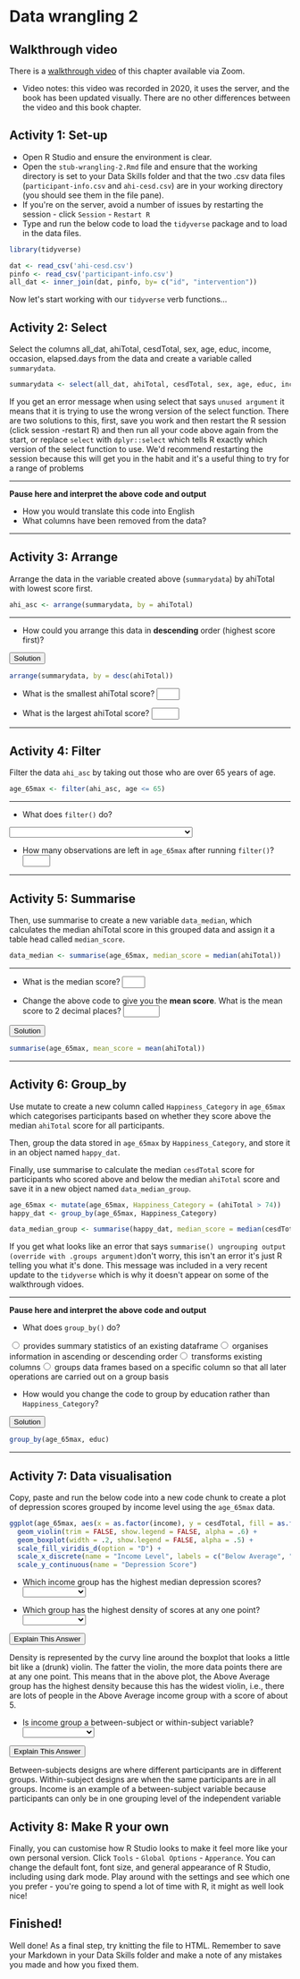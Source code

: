 # Data wrangling 2

## Walkthrough video

There is a [walkthrough video](https://uofglasgow.zoom.us/rec/play/Kde7hTS2bAJAvhuAufvxpYi8shgfoSH4kKeWN8YGJ9k1_lbHDFsNzHZBm9Bfu_bKVtcOxoNQbrBf8Ddt.Cy_Kex6M9v1_3v_G?startTime=1602841645000&_x_zm_rtaid=cW5f8v0JQcOlLI1cBpI84g.1628694791961.c3bcc75dbabdfb3f3ac44f8fd7884865&_x_zm_rhtaid=355) of this chapter available via Zoom.

* Video notes: this video was recorded in 2020, it uses the server, and the book has been updated visually.  There are no other differences between the video and this book chapter.

## Activity 1: Set-up

* Open R Studio and ensure the environment is clear.  
* Open the `stub-wrangling-2.Rmd` file and ensure that the working directory is set to your Data Skills folder and that the two .csv data files (`participant-info.csv` and `ahi-cesd.csv`) are in your working directory (you should see them in the file pane).   
* If you're on the server, avoid a number of issues by restarting the session - click `Session` - `Restart R`  
* Type and run the below code to load the `tidyverse` package and to load in the data files. 


```r
library(tidyverse) 

dat <- read_csv('ahi-cesd.csv')
pinfo <- read_csv('participant-info.csv')
all_dat <- inner_join(dat, pinfo, by= c("id", "intervention"))
```




Now let's start working with our `tidyverse` verb functions...

## Activity 2: Select  

Select the columns all_dat, ahiTotal, cesdTotal, sex, age, educ, income, occasion, elapsed.days from the data and create a variable called ```summarydata```. 


```r
summarydata <- select(all_dat, ahiTotal, cesdTotal, sex, age, educ, income, occasion, elapsed.days)
```

<div class="danger">
<p>If you get an error message when using select that says
<code>unused argument</code> it means that it is trying to use the wrong
version of the select function. There are two solutions to this, first,
save you work and then restart the R session (click session -restart R)
and then run all your code above again from the start, or replace
<code>select</code> with <code>dplyr::select</code> which tells R
exactly which version of the select function to use. We'd recommend
restarting the session because this will get you in the habit and it's a
useful thing to try for a range of problems</p>
</div>

******

**Pause here and interpret the above code and output**

* How you would translate this code into English 
* What columns have been removed from the data? 

******

## Activity 3: Arrange  

Arrange the data in the variable created above (```summarydata```) by ahiTotal with lowest score first. 

```r
ahi_asc <- arrange(summarydata, by = ahiTotal)
```

******

* How could you arrange this data in **descending** order (highest score first)?  


<div class='webex-solution'><button>Solution</button>


```r
arrange(summarydata, by = desc(ahiTotal))
```

</div>


* What is the smallest ahiTotal score? <input class='webex-solveme nospaces' size='2' data-answer='["32"]'/>

* What is the largest ahiTotal score? <input class='webex-solveme nospaces' size='3' data-answer='["114"]'/>

******

## Activity 4: Filter  

Filter the data ```ahi_asc``` by taking out those who are over 65 years of age.  

```r
age_65max <- filter(ahi_asc, age <= 65)
```

******

* What does `filter()` do? 

<select class='webex-select'><option value='blank'></option><option value=''>splits a column into multiple columns</option><option value=''>transforms existing columns</option><option value=''>takes multiple columns and collapses them together</option><option value='answer'>removes information that we are not interested in</option></select>

* How many observations are left in `age_65max` after running `filter()`? <input class='webex-solveme nospaces' size='3' data-answer='["950"]'/>

******

## Activity 5: Summarise  

Then, use summarise to create a new variable ```data_median```, which calculates the median ahiTotal score in this grouped data and assign it a table head called ```median_score```.

```r
data_median <- summarise(age_65max, median_score = median(ahiTotal))
```

******

* What is the median score? <input class='webex-solveme nospaces' size='2' data-answer='["74"]'/>

* Change the above code to give you the **mean score**. What is the mean score to 2 decimal places? <input class='webex-solveme nospaces' size='5' data-answer='["72.5","72.50"]'/>


<div class='webex-solution'><button>Solution</button>


```r
summarise(age_65max, mean_score = mean(ahiTotal))
```

</div>


******

## Activity 6: Group_by  

Use mutate to create a new column called `Happiness_Category` in `age_65max` which categorises participants based on whether they score above the median `ahiTotal` score for all participants. 

Then, group the data stored in  ```age_65max``` by `Happiness_Category`, and store it in an object named ```happy_dat```. 

Finally, use summarise to calculate the median `cesdTotal` score for participants who scored above and below the median `ahiTotal` score and save it in a new object named `data_median_group`.


```r
age_65max <- mutate(age_65max, Happiness_Category = (ahiTotal > 74))
happy_dat <- group_by(age_65max, Happiness_Category)

data_median_group <- summarise(happy_dat, median_score = median(cesdTotal))
```

<div class="info">
<p>If you get what looks like an error that says
<code>summarise() ungrouping output (override with .groups argument)</code>don't
worry, this isn't an error it's just R telling you what it's done. This
message was included in a very recent update to the
<code>tidyverse</code> which is why it doesn't appear on some of the
walkthrough vidoes.</p>
</div>

******

**Pause here and interpret the above code and output**

* What does `group_by()` do? 

<div class='webex-radiogroup' id='radio_VWLRIPNLWQ'><label><input type="radio" autocomplete="off" name="radio_VWLRIPNLWQ" value=""></input> <span>provides summary statistics of an existing dataframe</span></label><label><input type="radio" autocomplete="off" name="radio_VWLRIPNLWQ" value=""></input> <span>organises information in ascending or descending order</span></label><label><input type="radio" autocomplete="off" name="radio_VWLRIPNLWQ" value=""></input> <span>transforms existing columns</span></label><label><input type="radio" autocomplete="off" name="radio_VWLRIPNLWQ" value="answer"></input> <span>groups data frames based on a specific column so that all later operations are carried out on a group basis</span></label></div>


* How would you change the code to group by education rather than `Happiness_Category`?


<div class='webex-solution'><button>Solution</button>


```r
group_by(age_65max, educ)
```

</div>


******

## Activity 7: Data visualisation

Copy, paste and run the below code into a new code chunk to create a plot of depression scores grouped by income level using the `age_65max` data.


```r
ggplot(age_65max, aes(x = as.factor(income), y = cesdTotal, fill = as.factor(income))) +
  geom_violin(trim = FALSE, show.legend = FALSE, alpha = .6) +
  geom_boxplot(width = .2, show.legend = FALSE, alpha = .5) +
  scale_fill_viridis_d(option = "D") +
  scale_x_discrete(name = "Income Level", labels = c("Below Average", "Average", "Above Average")) +
  scale_y_continuous(name = "Depression Score")
```

* Which income group has the highest median depression scores? <select class='webex-select'><option value='blank'></option><option value='answer'>Below Average</option><option value=''>Average</option><option value=''>Above Average</option></select>

* Which group has the highest density of scores at any one point? <select class='webex-select'><option value='blank'></option><option value=''>Below Average</option><option value=''>Average</option><option value='answer'>Above Average</option></select>


<div class='webex-solution'><button>Explain This Answer</button>

Density is represented by the curvy line around the boxplot that looks a little bit like a (drunk) violin. The fatter the violin, the more data points there are at any one point. This means that in the above plot, the Above Average group has the highest density because this has the widest violin, i.e., there are lots of people in the Above Average income group with a score of about 5.

</div>


* Is income group a between-subject or within-subject variable? <select class='webex-select'><option value='blank'></option><option value='answer'>Between-subjects</option><option value=''>Within-subjects</option></select>


<div class='webex-solution'><button>Explain This Answer</button>

Between-subjects designs are where different participants are in different groups. Within-subject designs are when the same participants are in all groups. Income is an example of a between-subject variable because participants can only be in one grouping level of the independent variable

</div>


## Activity 8: Make R your own

Finally, you can customise how R Studio looks to make it feel more like your own personal version. Click `Tools` - `Global Options` - `Apperance`. You can change the default font, font size, and general appearance of R Studio, including using dark mode. Play around with the settings and see which one you prefer - you're going to spend a lot of time with R, it might as well look nice!


## Finished!

Well done! As a final step, try knitting the file to HTML. Remember to save your Markdown in your Data Skills folder and make a note of any mistakes you made and how you fixed them. 
